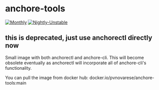 # anchore-tools
[![Monthly](https://github.com/pvnovarese/anchore-tools/actions/workflows/monthly.yaml/badge.svg)](https://github.com/pvnovarese/anchore-tools/actions/workflows/monthly.yaml) [![Nightly-Unstable](https://github.com/pvnovarese/anchore-tools/actions/workflows/nightly-unstable.yaml/badge.svg)](https://github.com/pvnovarese/anchore-tools/actions/workflows/nightly-unstable.yaml)

## this is deprecated, just use anchorectl directly now


Small image with both anchorectl and anchore-cli.  This will become obsolete eventually as anchorectl will incorporate all of anchore-cli's functionality.

You can pull the image from docker hub: docker.io/pvnovarese/anchore-tools:main
